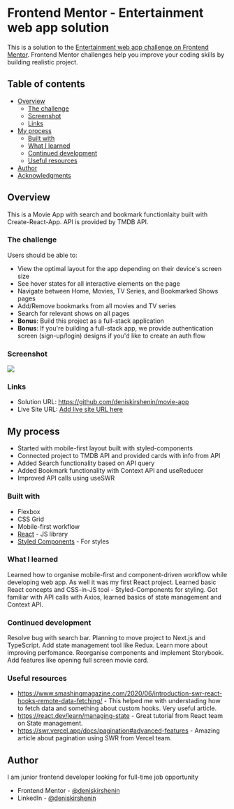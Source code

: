 # Frontend Mentor - Entertainment web app solution

This is a solution to the [Entertainment web app challenge on Frontend Mentor](https://www.frontendmentor.io/challenges/entertainment-web-app-J-UhgAW1X). Frontend Mentor challenges help you improve your coding skills by building realistic project.

## Table of contents

- [Overview](#overview)
  - [The challenge](#the-challenge)
  - [Screenshot](#screenshot)
  - [Links](#links)
- [My process](#my-process)
  - [Built with](#built-with)
  - [What I learned](#what-i-learned)
  - [Continued development](#continued-development)
  - [Useful resources](#useful-resources)
- [Author](#author)
- [Acknowledgments](#acknowledgments)



## Overview

This is a Movie App with search and bookmark functionlaity built with Create-React-App. API is provided by TMDB API.

### The challenge

Users should be able to:

- View the optimal layout for the app depending on their device's screen size
- See hover states for all interactive elements on the page
- Navigate between Home, Movies, TV Series, and Bookmarked Shows pages
- Add/Remove bookmarks from all movies and TV series
- Search for relevant shows on all pages
- **Bonus**: Build this project as a full-stack application
- **Bonus**: If you're building a full-stack app, we provide authentication screen (sign-up/login) designs if you'd like to create an auth flow

### Screenshot

![](./movie-app-screenshot.jpg)

### Links

- Solution URL: https://github.com/deniskirshenin/movie-app
- Live Site URL: [Add live site URL here](https://your-live-site-url.com)

## My process

- Started with mobile-first layout built with styled-components
- Connected project to TMDB API and provided cards with info from API
- Added Search functionality based on API query
- Added Bookmark functionality with Context API and useReducer
- Improved API calls using useSWR

### Built with

- Flexbox
- CSS Grid
- Mobile-first workflow
- [React](https://reactjs.org/) - JS library
- [Styled Components](https://styled-components.com/) - For styles

### What I learned

Learned how to organise mobile-first and component-driven workflow while developing web app.
As well it was my first React project. Learned basic React concepts and CSS-in-JS tool - Styled-Components for styling.
Got familiar with API calls with Axios, learned basics of state management and Context API.

### Continued development

Resolve bug with search bar.
Planning to move project to Next.js and TypeScript. Add state management tool like Redux.
Learn more about improving perfomance.
Reorganise components and implement Storybook.
Add features like opening full screen movie card.

### Useful resources

- https://www.smashingmagazine.com/2020/06/introduction-swr-react-hooks-remote-data-fetching/ - This helped me with understading how to fetch data and something about custom hooks. Very useful article.
- https://react.dev/learn/managing-state - Great tutorial from React team on State management.
- https://swr.vercel.app/docs/pagination#advanced-features - Amazing article about pagination using SWR from Vercel team.
## Author

I am junior frontend developer looking for full-time job opportunity

- Frontend Mentor - [@deniskirshenin](https://www.frontendmentor.io/profile/deniskirshenin)
- LinkedIn - [@deniskirshenin](https://www.linkedin.com/in/deniskirshenin/)
